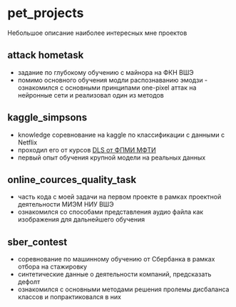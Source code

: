 # pet_projects
Небольшое описание наиболее интересных мне проектов

## attack hometask
- задание по глубокому обучению с майнора на ФКН ВШЭ
- помимо основного обучения модли распознаванию эмодзи - ознакомился с основными принципами one-pixel аттак на нейронные сети и реализовал один из методов

## kaggle_simpsons
- knowledge соревнование на kaggle по классификации с данными с Netflix
- проходил его от курсов [DLS от ФПМИ МФТИ](https://dls.samcs.ru)
- первый опыт обучения крупной модели на реальных данных

## online_cources_quality_task
- часть кода с моей задачи на первом проекте в рамках проектной деятельности МИЭМ НИУ ВШЭ
- ознакомился со способами представления аудио файла как изображения для дальнейшего обучения

## sber_contest
- соревнование по машинному обучению от Сбербанка в рамках отбора на стажировку
- синтетические данные о деятельности компаний, предсказать дефолт
- ознакомился с основными методами решения пролемы дисбаланса классов и попрактиковался в них

